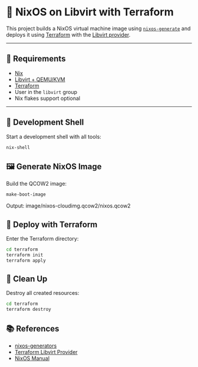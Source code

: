 # 🚀 NixOS on Libvirt with Terraform

This project builds a NixOS virtual machine image using [`nixos-generate`](https://github.com/nix-community/nixos-generators) and deploys it using [Terraform](https://www.terraform.io/) with the [Libvirt provider](https://github.com/dmacvicar/terraform-provider-libvirt).


---

## 🔧 Requirements

- [Nix](https://nixos.org/)
- [Libvirt + QEMU/KVM](https://wiki.libvirt.org/)
- [Terraform](https://developer.hashicorp.com/terraform/downloads)
- User in the `libvirt` group
- Nix flakes support optional

---

## 🧪 Development Shell

Start a development shell with all tools:

```bash
nix-shell
```

## 🖼️ Generate NixOS Image

Build the QCOW2 image:

```bash
make-boot-image
```

Output: image/nixos-cloudimg.qcow2/nixos.qcow2

## 🚀 Deploy with Terraform

Enter the Terraform directory:
```bash
cd terraform
terraform init
terraform apply
```

## 🧹 Clean Up

Destroy all created resources:

```bash
cd terraform
terraform destroy
```

## 📚 References

- [nixos-generators](https://github.com/nix-community/nixos-generators)
- [Terraform Libvirt Provider](https://github.com/dmacvicar/terraform-provider-libvirt)
- [NixOS Manual](https://nixos.org/manual/nixos/stable/)
